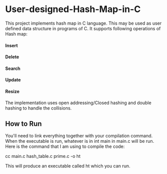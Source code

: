 # User-designed-Hash-Map-in-C

This project implements hash map in C language. This may be used as user defined data structure in programs of C.
It supports following operations of Hash map:
#### Insert
#### Delete
#### Search
#### Update
#### Resize

The implementation uses open addressing/Closed hashing and double hashing to handle the collisions.

## How to Run

You'll need to link everything together with your compilation command. When the executable is run, whatever is in int main in main.c will be run. 
Here is the command that I am using to compile the code:

cc main.c hash_table.c prime.c -o ht

This will produce an executable called ht which you can run.
